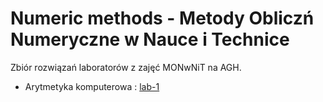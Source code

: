 # Numeric methods - Metody Obliczń Numeryczne w Nauce i Technice
Zbiór rozwiązań laboratorów z zajęć MONwNiT na AGH.
- Arytmetyka komputerowa :  [lab-1](./lab-1/)